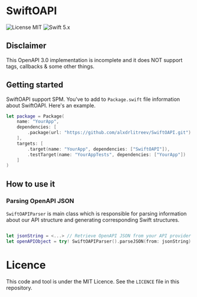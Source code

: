 # SwiftOAPI

![License MIT](https://img.shields.io/github/license/alxdrlitreev/SwiftOAPI)
![Swift 5.x](https://img.shields.io/badge/Swift-5.x-orange)

## Disclaimer

This OpenAPI 3.0 implementation is incomplete and it does NOT support tags, callbacks & some other things. 

## Getting started

SwiftOAPI support SPM. You've to add to  `Package.swift` file information about SwiftOAPI. Here's an example.

```swift
let package = Package(
    name: "YourApp",
    dependencies: [
        .package(url: "https://github.com/alxdrlitreev/SwiftOAPI.git")
    ],
    targets: [
        .target(name: "YourApp", dependencies: ["SwiftOAPI"]),
        .testTarget(name: "YourAppTests", dependencies: ["YourApp"])
    ]
)
``` 

## How to use it

### Parsing OpenAPI JSON 

`SwiftOAPIParser` is main class which is responsible for parsing information about our API structure and generating corresponding Swift structures. 

```swift

let jsonString = <...> // Retrieve OpenAPI JSON from your API provider
let openAPIObject = try! SwiftOAPIParser().parseJSON(from: jsonString)
```

# Licence

This code and tool is under the MIT Licence. See the `LICENCE` file in this repository.



